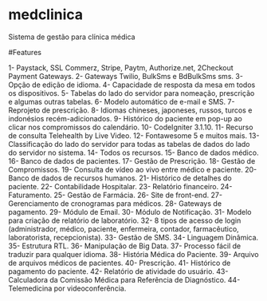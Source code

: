 # medclinica
Sistema de gestão para clínica médica

#Features

  1- Paystack, SSL Commerz, Stripe, Paytm, Authorize.net, 2Checkout Payment Gateways.
  2- Gateways Twilio, BulkSms e BdBulkSms sms.
  3- Opção de edição de idioma.
  4- Capacidade de resposta da mesa em todos os dispositivos.
  5- Tabelas do lado do servidor para nomeação, prescrição e algumas outras tabelas.
  6- Modelo automático de e-mail e SMS.
  7- Reprojeto de prescrição.
  8- Idiomas chineses, japoneses, russos, turcos e indonésios recém-adicionados.
  9- Histórico do paciente em pop-up ao clicar nos compromissos do calendário.
  10- CodeIgniter 3.1.10.
  11- Recurso de consulta Telehealth by Live Video.
  12- Fontawesome 5 e muitos mais.
  13- Classificação do lado do servidor para todas as tabelas de dados do lado do servidor no sistema.
  14- Todos os recursos.
  15- Banco de dados médico.
  16- Banco de dados de pacientes.
  17- Gestão de Prescrição.
  18- Gestão de Compromissos.
  19- Consulta de vídeo ao vivo entre médico e paciente.
  20- Banco de dados de recursos humanos.
  21- Histórico de detalhes do paciente.
  22- Contabilidade Hospitalar.
  23- Relatório financeiro.
  24- Faturamento.
  25- Gestão de Farmácia.
  26- Site de front-end.
  27- Gerenciamento de cronogramas para médicos.
  28- Gateways de pagamento.
  29- Módulo de Email.
  30- Módulo de Notificação.
  31- Modelo para criação de relatório de laboratório.
  32- 8 tipos de acesso de login (administrador, médico, paciente, enfermeira, contador, farmacêutico, laboratorista, recepcionista).
  33- Gestão de SMS.
  34- Linguagem Dinâmica.
  35- Estrutura RTL.
  36- Manipulação de Big Data.
  37- Processo fácil de traduzir para qualquer idioma.
  38- História Médica do Paciente.
  39- Arquivo de arquivos médicos de pacientes.
  40- Prescrição.
  41- Histórico de pagamento do paciente.
  42- Relatório de atividade do usuário.
  43- Calculadora da Comissão Médica para Referência de Diagnóstico.
  44- Telemedicina por videoconferência.
